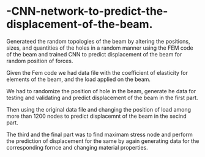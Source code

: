 # -CNN-network-to-predict-the-displacement-of-the-beam.

Generateed the random topologies of the beam by altering the positions, sizes, and quantities of the holes in a random manner using the FEM code of the beam and trained CNN to predict displacement of the beam for random position of forces.

Given the Fem code we had data file with the coefficient of elasticity for elements of the beam, and the load applied on the beam.

We had to randomize the position of hole in the beam, generate he data for testing and validating and predict displacement of the beam in the first part.

Then using the original data file and changing the position of load among more than 1200 nodes to predict displacemnt of the beam in the secind part.

The third and the final part was to find maximam stress node and perform the prediction of displacement for the same by again generating data for the corresponding fornce and changing material properties.
